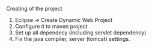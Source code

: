 Creating of the project

1. Eclipse -> Create Dynamic Web Project
2. Configure it to maven project
3. Set up all dependecy (including servlet dependency)
4. Fix the java compiler, server (tomcat) settings.